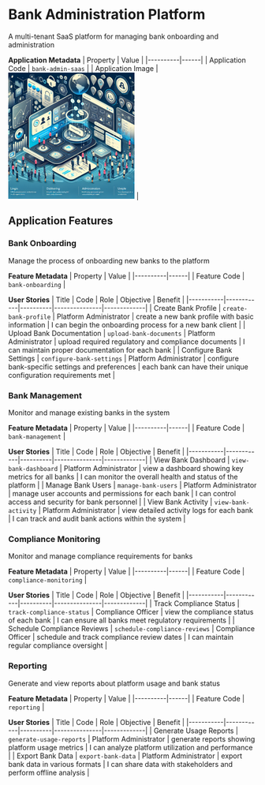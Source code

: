 # Bank Administration Platform
A multi-tenant SaaS platform for managing bank onboarding and administration

**Application Metadata**
| Property | Value |
|----------|------|
| Application Code | `bank-admin-saas` |
| Application Image | ![Bank Administration Platform Application Square Image](./images/bank-admin-saas_small.png) |

## Application Features


### Bank Onboarding
Manage the process of onboarding new banks to the platform

**Feature Metadata**
| Property | Value |
|----------|------|
| Feature Code | `bank-onboarding` |

**User Stories**
| Title | Code | Role | Objective | Benefit |
|-----------|------------|----------|---------------|-------------|
| Create Bank Profile | `create-bank-profile` | Platform Administrator | create a new bank profile with basic information | I can begin the onboarding process for a new bank client |
| Upload Bank Documentation | `upload-bank-documents` | Platform Administrator | upload required regulatory and compliance documents | I can maintain proper documentation for each bank |
| Configure Bank Settings | `configure-bank-settings` | Platform Administrator | configure bank-specific settings and preferences | each bank can have their unique configuration requirements met |

### Bank Management
Monitor and manage existing banks in the system

**Feature Metadata**
| Property | Value |
|----------|------|
| Feature Code | `bank-management` |

**User Stories**
| Title | Code | Role | Objective | Benefit |
|-----------|------------|----------|---------------|-------------|
| View Bank Dashboard | `view-bank-dashboard` | Platform Administrator | view a dashboard showing key metrics for all banks | I can monitor the overall health and status of the platform |
| Manage Bank Users | `manage-bank-users` | Platform Administrator | manage user accounts and permissions for each bank | I can control access and security for bank personnel |
| View Bank Activity | `view-bank-activity` | Platform Administrator | view detailed activity logs for each bank | I can track and audit bank actions within the system |

### Compliance Monitoring
Monitor and manage compliance requirements for banks

**Feature Metadata**
| Property | Value |
|----------|------|
| Feature Code | `compliance-monitoring` |

**User Stories**
| Title | Code | Role | Objective | Benefit |
|-----------|------------|----------|---------------|-------------|
| Track Compliance Status | `track-compliance-status` | Compliance Officer | view the compliance status of each bank | I can ensure all banks meet regulatory requirements |
| Schedule Compliance Reviews | `schedule-compliance-reviews` | Compliance Officer | schedule and track compliance review dates | I can maintain regular compliance oversight |

### Reporting
Generate and view reports about platform usage and bank status

**Feature Metadata**
| Property | Value |
|----------|------|
| Feature Code | `reporting` |

**User Stories**
| Title | Code | Role | Objective | Benefit |
|-----------|------------|----------|---------------|-------------|
| Generate Usage Reports | `generate-usage-reports` | Platform Administrator | generate reports showing platform usage metrics | I can analyze platform utilization and performance |
| Export Bank Data | `export-bank-data` | Platform Administrator | export bank data in various formats | I can share data with stakeholders and perform offline analysis |
